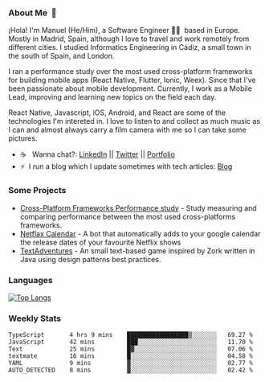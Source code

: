 ### About Me &nbsp;🐢

¡Hola! I'm Manuel (He/Him), a Software Engineer 👨‍💻 &nbsp;based in Europe. Mostly in Madrid, Spain, although I love to travel and work remotely from different cities. I studied Informatics Engineering in Cádiz, a small town in the south of Spain, and London. 

I ran a performance study over the most used cross-platform frameworks for building mobile apps (React Native, Flutter, Ionic, Weex). Since that I've been passionate about mobile development. Currently, I work as a Mobile Lead, improving and learning new topics on the field each day.

React Native, Javascript, iOS, Android, and React are some of the technologies I'm intereted in. I love to listen to and collect as much music as I can and almost always carry a film camera with me so I can take some pictures.

- ☕️ &nbsp; Wanna chat?: [LinkedIn](https://www.linkedin.com/in/manuelrdsg) || [Twitter](https://twitter.com/manuelrdsg) || [Portfolio](https://me.manuelrdsg.com)
- ⚡️&nbsp; I run a blog which I update sometimes with tech articles: [Blog](https://manuelrdsg.com)

### Some Projects

- [Cross-Platform Frameworks Performance study](https://rodin.uca.es/handle/10498/20951) - Study measuring and comparing performance between the most used cross-platforms frameworks.
- [Netflax Calendar](https://github.com/manuelrdsg/NetflaxCalendar) - A bot that automatically adds to your google calendar the release dates of your favourite Netflix shows
- [TextAdventures](https://github.com/manuelrdsg/TextAdventures) - An small text-based game inspired by Zork written in Java using design patterns best practices.

### Languages

[![Top Langs](https://github-readme-stats.vercel.app/api/top-langs/?username=manuelrdsg&layout=compact&langs_count=9&hide=html)](https://github.com/manuelrdsg)

### Weekly Stats

<!--START_SECTION:waka-->

```text
TypeScript       4 hrs 9 mins    █████████████████▒░░░░░░░   69.27 %
JavaScript       42 mins         ███░░░░░░░░░░░░░░░░░░░░░░   11.70 %
Text             25 mins         █▓░░░░░░░░░░░░░░░░░░░░░░░   07.06 %
textmate         16 mins         █░░░░░░░░░░░░░░░░░░░░░░░░   04.58 %
YAML             9 mins          ▓░░░░░░░░░░░░░░░░░░░░░░░░   02.77 %
AUTO_DETECTED    8 mins          ▓░░░░░░░░░░░░░░░░░░░░░░░░   02.42 %
```

<!--END_SECTION:waka-->
